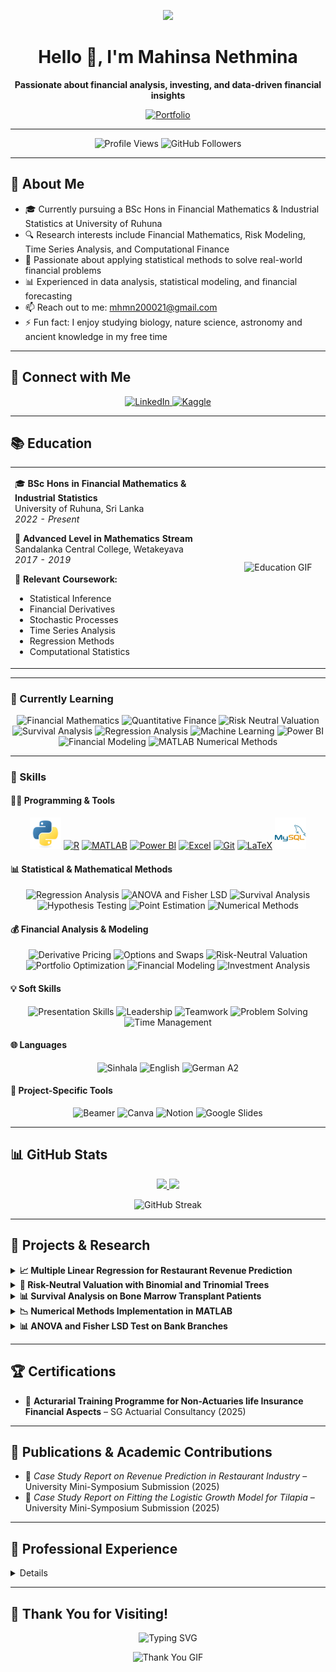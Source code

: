 <p align="center">
  <img src="https://github.com/7oSkaaa/7oSkaaa/blob/main/Images/about_me.gif?raw=true" width="50px">
  
<p align="center">
  <h1 align="center">Hello 👋, I'm Mahinsa Nethmina</h1>
</p>

<p align="center">
  <b>Passionate about financial analysis, investing, and data-driven financial insights</b>
</p>

<p align="center">
  <a href="https://mhmnp2021.github.io/portfolio.github.io/" target="_blank">
    <img src="https://img.shields.io/badge/Portfolio-FF5722?style=for-the-badge&logo=todoist&logoColor=white" alt="Portfolio"/>
  </a>
</p>

---

<p align="center">
  <img src="https://komarev.com/ghpvc/?username=mhmnp2021&label=Profile%20views&color=0e75b6&style=flat" alt="Profile Views" />
  <img src="https://img.shields.io/github/followers/mhmnp2021?label=Followers&style=social" alt="GitHub Followers" />
</p>

---

## 📖 About Me

- 🎓 Currently pursuing a BSc Hons in Financial Mathematics & Industrial Statistics at University of Ruhuna
- 🔍 Research interests include Financial Mathematics, Risk Modeling, Time Series Analysis, and Computational Finance
- 🌱 Passionate about applying statistical methods to solve real-world financial problems
- 📊 Experienced in data analysis, statistical modeling, and financial forecasting
- 📫 Reach out to me: mhmn200021@gmail.com
- ⚡ Fun fact: I enjoy studying biology, nature science, astronomy and ancient knowledge in my free time

---

## 🌟 Connect with Me

<p align="center">
  <a href="https://www.linkedin.com/in/mahinsa-nethmina-451284288/" target="_blank">
    <img src="https://img.shields.io/badge/LinkedIn-0A66C2?style=for-the-badge&logo=linkedin&logoColor=white" alt="LinkedIn"/>
  </a>
  <a href="https://kaggle.com/mahinsanethmina" target="_blank">
    <img src="https://img.shields.io/badge/Kaggle-20BEFF?style=for-the-badge&logo=kaggle&logoColor=white" alt="Kaggle"/>
  </a>
</p>

---

## 📚 Education

<table>
  <tr>
    <td width="70%">
      <p>
        🎓 <b>BSc Hons in Financial Mathematics & Industrial Statistics</b><br>
        University of Ruhuna, Sri Lanka<br>
        <i>2022 - Present</i>
      </p>
      <p>
        🏫 <b>Advanced Level in Mathematics Stream</b><br>
        Sandalanka Central College, Wetakeyava<br>
        <i>2017 - 2019</i>
      </p>
      <p>
        📜 <b>Relevant Coursework:</b>
        <ul>
          <li>Statistical Inference</li>
          <li>Financial Derivatives</li>
          <li>Stochastic Processes</li>
          <li>Time Series Analysis</li>
          <li>Regression Methods</li>
          <li>Computational Statistics</li>
        </ul>
      </p>
    </td>
    <td align="center" width="30%">
      <img src="https://media.giphy.com/media/l46Cy1rHbQ92uuLXa/giphy.gif" width="100%" alt="Education GIF">
    </td>
  </tr>
</table>

---

### 🧠 Currently Learning
<p align="center">
  <img src="https://img.shields.io/badge/Financial_Mathematics-003366?style=for-the-badge&logo=bookstack&logoColor=white" alt="Financial Mathematics"/>
  <img src="https://img.shields.io/badge/Quantitative_Finance-239120?style=for-the-badge&logo=quantconnect&logoColor=white" alt="Quantitative Finance"/>
  <img src="https://img.shields.io/badge/Risk_Neutral_Valuation-00758F?style=for-the-badge&logo=readthedocs&logoColor=white" alt="Risk Neutral Valuation"/>
  <img src="https://img.shields.io/badge/Survival_Analysis-6A1B9A?style=for-the-badge&logo=r-project&logoColor=white" alt="Survival Analysis"/>
  <img src="https://img.shields.io/badge/Regression_Analysis-1E88E5?style=for-the-badge&logo=python&logoColor=white" alt="Regression Analysis"/>
  <img src="https://img.shields.io/badge/Machine_Learning-BB001B?style=for-the-badge&logo=scikit-learn&logoColor=white" alt="Machine Learning"/>
  <img src="https://img.shields.io/badge/Power_BI-F2C811?style=for-the-badge&logo=powerbi&logoColor=black" alt="Power BI"/>
  <img src="https://img.shields.io/badge/Financial_Modeling-0A66C2?style=for-the-badge&logo=linkedin&logoColor=white" alt="Financial Modeling"/>
  <img src="https://img.shields.io/badge/Matlab_Numerical_Methods-FF6F00?style=for-the-badge&logo=mathworks&logoColor=white" alt="MATLAB Numerical Methods"/>
</p>

---

### 🔧 Skills

#### 👨‍💻 Programming & Tools
<p align="center">
  <a href="https://www.python.org" target="_blank"><img src="https://raw.githubusercontent.com/devicons/devicon/master/icons/python/python-original.svg" alt="Python" width="50"/></a>
  <a href="https://www.r-project.org/" target="_blank"><img src="https://www.r-project.org/logo/Rlogo.svg" alt="R" width="50"/></a>
  <a href="https://www.mathworks.com/" target="_blank"><img src="https://upload.wikimedia.org/wikipedia/commons/2/21/Matlab_Logo.png" alt="MATLAB" width="50"/></a>
  <a href="https://powerbi.microsoft.com/" target="_blank"><img src="https://upload.wikimedia.org/wikipedia/commons/c/cf/Power_bi_logo_black.svg" alt="Power BI" width="50"/></a>
  <a href="https://www.microsoft.com/en-us/microsoft-365/excel" target="_blank"><img src="https://upload.wikimedia.org/wikipedia/commons/3/34/Microsoft_Office_Excel_%282019%E2%80%93present%29.svg" alt="Excel" width="50"/></a>
  <a href="https://git-scm.com/" target="_blank"><img src="https://www.vectorlogo.zone/logos/git-scm/git-scm-icon.svg" alt="Git" width="50"/></a>
  <a href="https://www.latex-project.org/" target="_blank"><img src="https://upload.wikimedia.org/wikipedia/commons/9/92/LaTeX_logo.svg" alt="LaTeX" width="50"/></a>
  <a href="https://www.mysql.com/" target="_blank"><img src="https://raw.githubusercontent.com/devicons/devicon/master/icons/mysql/mysql-original-wordmark.svg" alt="MySQL" width="50"/></a>
</p>

#### 📊 Statistical & Mathematical Methods
<p align="center">
  <img src="https://img.shields.io/badge/Regression_Analysis-5C2D91?style=for-the-badge" alt="Regression Analysis"/>
  <img src="https://img.shields.io/badge/ANOVA_&_Fisher_LSD-007ACC?style=for-the-badge" alt="ANOVA and Fisher LSD"/>
  <img src="https://img.shields.io/badge/Survival_Analysis-8E24AA?style=for-the-badge" alt="Survival Analysis"/>
  <img src="https://img.shields.io/badge/Hypothesis_Testing-00979D?style=for-the-badge" alt="Hypothesis Testing"/>
  <img src="https://img.shields.io/badge/Point_Estimation_Methods-00695C?style=for-the-badge" alt="Point Estimation"/>
  <img src="https://img.shields.io/badge/Numerical_Methods-1E88E5?style=for-the-badge" alt="Numerical Methods"/>
</p>

#### 💰 Financial Analysis & Modeling
<p align="center">
  <img src="https://img.shields.io/badge/Derivative_Pricing-512BD4?style=for-the-badge" alt="Derivative Pricing"/>
  <img src="https://img.shields.io/badge/Options_&_Swaps-FF6F00?style=for-the-badge" alt="Options and Swaps"/>
  <img src="https://img.shields.io/badge/Risk_Neutral_Valuation-1976D2?style=for-the-badge" alt="Risk-Neutral Valuation"/>
  <img src="https://img.shields.io/badge/Portfolio_Optimization-0078D7?style=for-the-badge" alt="Portfolio Optimization"/>
  <img src="https://img.shields.io/badge/Financial_Modeling-00C7B7?style=for-the-badge" alt="Financial Modeling"/>
  <img src="https://img.shields.io/badge/Investment_Analysis-33691E?style=for-the-badge" alt="Investment Analysis"/>
</p>

#### 💡 Soft Skills
<p align="center">
  <img src="https://img.shields.io/badge/Presentation_Skills-4CAF50?style=for-the-badge" alt="Presentation Skills"/>
  <img src="https://img.shields.io/badge/Leadership-673AB7?style=for-the-badge" alt="Leadership"/>
  <img src="https://img.shields.io/badge/Teamwork-2196F3?style=for-the-badge" alt="Teamwork"/>
  <img src="https://img.shields.io/badge/Problem_Solving-FF9800?style=for-the-badge" alt="Problem Solving"/>
  <img src="https://img.shields.io/badge/Time_Management-009688?style=for-the-badge" alt="Time Management"/>
</p>

#### 🌐 Languages
<p align="center">
  <img src="https://img.shields.io/badge/Sinhala-Native-green?style=for-the-badge" alt="Sinhala"/>
  <img src="https://img.shields.io/badge/English-Advanced-blue?style=for-the-badge" alt="English"/>
  <img src="https://img.shields.io/badge/German-A2-yellow?style=for-the-badge" alt="German A2"/>
</p>

#### 🧰 Project-Specific Tools
<p align="center">
  <img src="https://img.shields.io/badge/Beamer_(LaTeX)-795548?style=for-the-badge" alt="Beamer"/>
  <img src="https://img.shields.io/badge/Canva-00C4CC?style=for-the-badge&logo=canva&logoColor=white" alt="Canva"/>
  <img src="https://img.shields.io/badge/Notion-000000?style=for-the-badge&logo=notion&logoColor=white" alt="Notion"/>
  <img src="https://img.shields.io/badge/Google_Slides-34A853?style=for-the-badge&logo=google-slides&logoColor=white" alt="Google Slides"/>
</p>

---

## 📊 GitHub Stats

<div align="center">
  <a href="https://github.com/mhmnp2021">
    <img height="180em" src="https://github-readme-stats.vercel.app/api?username=mhmnp2021&show_icons=true&theme=radical&include_all_commits=true&count_private=true"/>
    <img height="180em" src="https://github-readme-stats.vercel.app/api/top-langs/?username=mhmnp2021&layout=compact&langs_count=7&theme=radical"/>
  </a>
</div>

<p align="center">
  <img src="https://github-readme-streak-stats.herokuapp.com/?user=mhmnp2021&theme=radical" alt="GitHub Streak" />
</p>

---

## 💼 Projects & Research

<details>
<summary><b>📈 Multiple Linear Regression for Restaurant Revenue Prediction</b></summary>
<br>
Developed multiple linear regression models to predict restaurant revenue using variables such as marketing spend, promotions, number of customers, and menu price. Analysis and model selection were performed using R.
<br><br>
<b>Key Features:</b>
<ul>
  <li>Performed EDA and correlation analysis to identify significant predictors</li>
  <li>Built 15 regression models and applied forward & backward stepwise selection</li>
  <li>Generated prediction intervals and confidence intervals for revenue estimation</li>
  <li>Used model diagnostics (adjusted R², RMSE, residual plots) for evaluation</li>
  <li>Visualized results using ggplot2 and presented in final report</li>
</ul>
</details>

<details>
<summary><b>🧮 Risk-Neutral Valuation with Binomial and Trinomial Trees</b></summary>
<br>
Manually implemented two-step and three-step binomial and trinomial trees to price European and American call/put options using the risk-neutral valuation principle. Verified results using textbook examples.
<br><br>
<b>Key Features:</b>
<ul>
  <li>Calculated option values step-by-step without software</li>
  <li>Compared values for European vs American options</li>
  <li>Solid understanding of backward induction and payoff functions</li>
  <li>Based on Hull’s “Options, Futures, and Other Derivatives” (9th Edition)</li>
</ul>
</details>

<details>
<summary><b>📊 Survival Analysis on Bone Marrow Transplant Patients</b></summary>
<br>
Analyzed survival data from the 'bmt' dataset using Kaplan-Meier and Nelson-Aalen estimators in R. Estimated survival functions, cumulative hazards, and mean/median survival time with 95% CIs.
<br><br>
<b>Key Features:</b>
<ul>
  <li>Used survival and KMsurv packages for estimation</li>
  <li>Generated and interpreted Kaplan-Meier plots</li>
  <li>Calculated cumulative hazard rates using Nelson-Aalen method</li>
  <li>Reported confidence intervals and mean survival time</li>
</ul>
</details>

<details>
<summary><b>📉 Numerical Methods Implementation in MATLAB</b></summary>
<br>
Implemented numerical techniques such as Euler’s Method, LU Factorization (Doolittle, Crout, Cholesky), and Jacobi Iteration to solve linear systems and differential equations.
<br><br>
<b>Key Features:</b>
<ul>
  <li>Wrote MATLAB scripts for solving IVPs using Euler’s method</li>
  <li>Compared numerical approximations with exact solutions graphically</li>
  <li>Applied LU decomposition methods to real matrix problems</li>
  <li>Visualized convergence in Jacobi iteration</li>
</ul>
</details>

<details>
<summary><b>📊 ANOVA and Fisher LSD Test on Bank Branches</b></summary>
<br>
Assessed customer satisfaction differences across three bank branches using one-way ANOVA and post-hoc analysis (Fisher’s Least Significant Difference) in R.
<br><br>
<b>Key Features:</b>
<ul>
  <li>Performed normality and homogeneity tests</li>
  <li>Conducted ANOVA to test for significant mean differences</li>
  <li>Applied Fisher LSD test to identify specific group differences</li>
  <li>Summarized findings with visual plots and descriptive statistics</li>
</ul>
</details>

---

## 🏆 Certifications

- 🏅 **Acturarial Training Programme for Non-Actuaries life Insurance Financial Aspects** – SG Actuarial Consultancy (2025)  
  
---

## 📜 Publications & Academic Contributions

- 📄 *Case Study Report on Revenue Prediction in Restaurant Industry* – University Mini-Symposium Submission (2025)
- 📄 *Case Study Report on Fitting the Logistic Growth Model for Tilapia* – University Mini-Symposium Submission (2025)

---

## 💼 Professional Experience

<details>
  Aspiring financial analyst | Ready to learn, contribute, and create value
</details>

<!--
<details>
<summary><b>Research Assistant</b> – Dept. of Statistics, University of Ruhuna (2023–Present)</summary>
<ul>
  <li>Assisted in survival analysis and time series model implementation</li>
  <li>Supported faculty in academic research and data handling</li>
  <li>Prepared LaTeX Beamer presentations for research dissemination</li>
  <li>Collaborated in statistical projects involving R and MATLAB</li>
</ul>
</details>
-->
---

## 🌌 Thank You for Visiting!

<div align="center">
  <img src="https://readme-typing-svg.herokuapp.com?font=Fira+Code&size=24&pause=1000&color=4C52F7&width=500&lines=Exploring+the+world+through+numbers;Turning+data+into+financial+insights;Keep+Learning+%26+Stay+Curious+%F0%9F%A7%A0" alt="Typing SVG" />
</div>

<p align="center">
  <img src="https://media.giphy.com/media/3oKIPEqDGUULpEU0aQ/giphy.gif" width="200px" alt="Thank You GIF">
</p>
